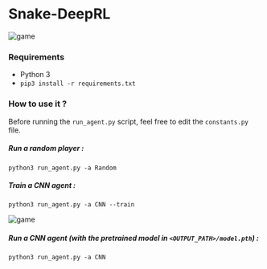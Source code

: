 # Snake-DeepRL

![game]("https://github.com/delmalih/Snake-DeepRL/blob/master/images/game.png?raw=true")

### Requirements

* Python 3
* `pip3 install -r requirements.txt`

### How to use it ?

Before running the `run_agent.py` script, feel free to edit the `constants.py` file.

##### Run a random player :

```
python3 run_agent.py -a Random
```

##### Train a CNN agent :

```
python3 run_agent.py -a CNN --train
```

![game]("https://github.com/delmalih/Snake-DeepRL/blob/master/images/training.png?raw=true")

##### Run a CNN agent (with the pretrained model in `<OUTPUT_PATH>/model.pth`) :

```
python3 run_agent.py -a CNN
```
